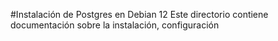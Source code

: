 #Instalación de Postgres en Debian 12
Este directorio contiene documentación sobre la instalación, configuración
